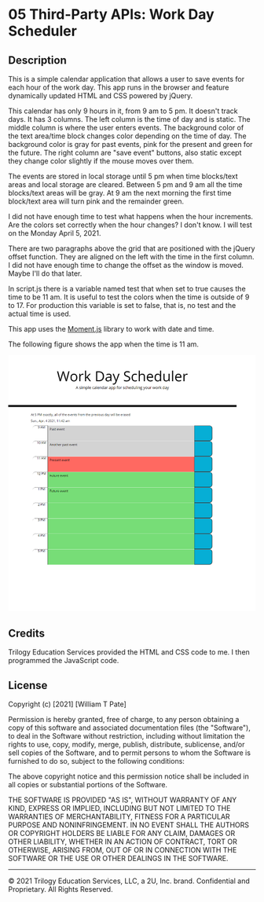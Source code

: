 # 05 Third-Party APIs: Work Day Scheduler

## Description

This is a simple calendar application that allows a user to save events for each hour of the work day. This app runs in the browser and feature dynamically updated HTML and CSS powered by jQuery.

This calendar has only 9 hours in it, from 9 am to 5 pm. It doesn't track days. It has 3 columns. The left column is the time of day and is static. The middle column is where the user enters events. The background color of the text area/time block changes color depending on the time of day. The background color is gray for past events, pink for the present and green for the future. The right column are "save event" buttons, also static except they change color slightly if the mouse moves over them.

The events are stored in local storage until 5 pm when time blocks/text areas and local storage are cleared. Between 5 pm and 9 am all the time blocks/text areas will be gray. At 9 am the next morning the first time block/text area will turn pink and the remainder green.

I did not have enough time to test what happens when the hour increments. Are the colors set correctly when the hour changes? I don't know. I will test on the Monday April 5, 2021.

There are two paragraphs above the grid that are positioned with the jQuery offset function. They are aligned on the left with the time in the first column. I did not have enough time to change the offset as the window is moved. Maybe I'll do that later.

In script.js there is a variable named test that when set to true causes the time to be 11 am. It is useful to test the colors when the time is outside of 9 to 17. For production this variable is set to false, that is, no test and the actual time is used.

This app uses the [Moment.js](https://momentjs.com/) library to work with date and time.

The following figure shows the app when the time is 11 am.

![alt text](assets/images/snapshoot-web-page-simple-calendar.png)

## Credits

Trilogy Education Services provided the HTML and CSS code to me. I then programmed the JavaScript code.

## License

Copyright (c) [2021] [William T Pate]

Permission is hereby granted, free of charge, to any person obtaining a copy
of this software and associated documentation files (the "Software"), to deal
in the Software without restriction, including without limitation the rights
to use, copy, modify, merge, publish, distribute, sublicense, and/or sell
copies of the Software, and to permit persons to whom the Software is
furnished to do so, subject to the following conditions:

The above copyright notice and this permission notice shall be included in all
copies or substantial portions of the Software.

THE SOFTWARE IS PROVIDED "AS IS", WITHOUT WARRANTY OF ANY KIND, EXPRESS OR
IMPLIED, INCLUDING BUT NOT LIMITED TO THE WARRANTIES OF MERCHANTABILITY,
FITNESS FOR A PARTICULAR PURPOSE AND NONINFRINGEMENT. IN NO EVENT SHALL THE
AUTHORS OR COPYRIGHT HOLDERS BE LIABLE FOR ANY CLAIM, DAMAGES OR OTHER
LIABILITY, WHETHER IN AN ACTION OF CONTRACT, TORT OR OTHERWISE, ARISING FROM,
OUT OF OR IN CONNECTION WITH THE SOFTWARE OR THE USE OR OTHER DEALINGS IN THE
SOFTWARE.

- - -
© 2021 Trilogy Education Services, LLC, a 2U, Inc. brand. Confidential and Proprietary. All Rights Reserved.
